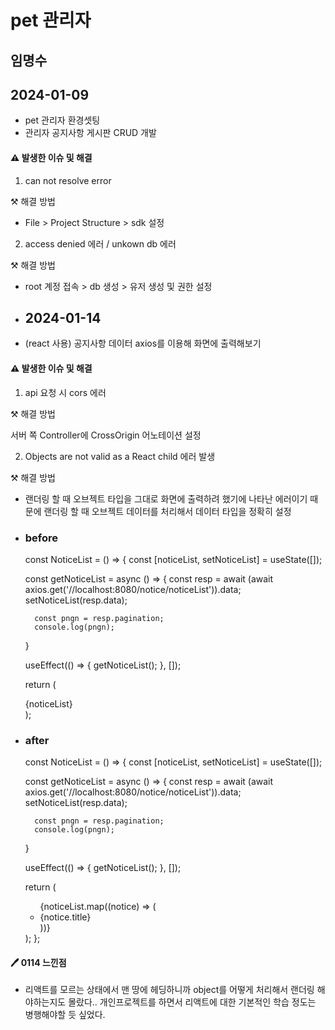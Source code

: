 # pet 관리자

##  임명수
## 2024-01-09

- pet 관리자 환경셋팅
- 관리자 공지사항 게시판 CRUD 개발
  
#### ⚠️ 발생한 이슈 및 해결

1. can not resolve error

⚒️ 해결 방법  

- File > Project Structure > sdk 설정

2. access denied 에러 / unkown db 에러

⚒️ 해결 방법

- root 계정 접속 > db 생성 > 유저 생성 및 권한 설정

- ## 2024-01-14

- (react 사용) 공지사항 데이터 axios를 이용해 화면에 출력해보기
  
#### ⚠️ 발생한 이슈 및 해결

1. api 요청 시 cors 에러

⚒️ 해결 방법  

서버 쪽 Controller에 CrossOrigin 어노테이션 설정 

2. Objects are not valid as a React child 에러 발생

⚒️ 해결 방법

- 랜더링 할 때 오브젝트 타입을 그대로 화면에 출력하려 했기에 나타난 에러이기 때문에 랜더링 할 때 오브젝트 데이터를 처리해서 데이터 타입을 정확히 설정
  
- ### before

    const NoticeList = () => {
    const [noticeList, setNoticeList] = useState([]);

    const getNoticeList = async () => {
        const resp = await (await axios.get('//localhost:8080/notice/noticeList')).data; 
        setNoticeList(resp.data); 

        const pngn = resp.pagination;
        console.log(pngn);
    }

    useEffect(() => {
        getNoticeList(); 
    }, []);

    return (
        <div>
           {noticeList}
        </div>
    );


- ### after

    const NoticeList = () => {
    const [noticeList, setNoticeList] = useState([]);

    const getNoticeList = async () => {
        const resp = await (await axios.get('//localhost:8080/notice/noticeList')).data; 
        setNoticeList(resp.data); 

        const pngn = resp.pagination;
        console.log(pngn);
    }

    useEffect(() => {
        getNoticeList(); 
    }, []);

    return (
        <div>
            <ul>
                {noticeList.map((notice) => (
                    <li  key={notice.idx}>{notice.title}</li>
                ))}
            </ul>
        </div>
    );
};

#### 🖊️ 0114 느낀점 
- 리액트를 모르는 상태에서 맨 땅에 헤딩하니까 object를 어떻게 처리해서 랜더링 해야하는지도 몰랐다.. 개인프로젝트를 하면서 리액트에 대한 기본적인 학습 정도는 병행해야할 듯 싶었다. 
